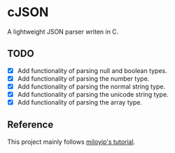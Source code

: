 # cJSON

A lightweight JSON parser writen in C.

## TODO

- [x] Add functionality of parsing null and boolean types.
- [x] Add functionality of parsing the number type.
- [x] Add functionality of parsing the normal string type.
- [x] Add functionality of parsing the unicode string type.
- [x] Add functionality of parsing the array type.

## Reference

This project mainly follows  [miloyip's tutorial](https://github.com/miloyip/json-tutorial).
